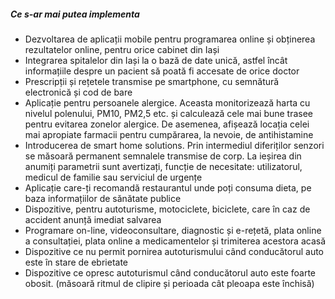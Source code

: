 ##### Ce s-ar mai putea implementa

* Dezvoltarea de aplicații mobile pentru programarea online și obținerea rezultatelor online, pentru orice cabinet din Iași
* Integrarea spitalelor din Iași la o bază de date unică, astfel încât informațiile despre un pacient să poată fi accesate de orice doctor
* Prescripții și rețetele transmise pe smartphone, cu semnătură electronică și cod de bare
* Aplicație pentru persoanele alergice. Aceasta monitorizează harta cu nivelul polenului, PM10, PM2,5 etc. și calculează cele mai bune trasee pentru evitarea zonelor alergice. De asemenea, afișează locația celei mai apropiate farmacii pentru cumpărarea, la nevoie, de antihistamine
* Introducerea de smart home solutions. Prin intermediul diferiților senzori se măsoară permanent semnalele transmise de corp. La ieșirea din anumiți parametrii sunt avertizați, funcție de necesitate: utilizatorul, medicul de familie sau serviciul de urgențe
* Aplicație care-ți recomandă restaurantul unde poți consuma dieta, pe baza informațiilor de sănătate publice
* Dispozitive, pentru autoturisme, motociclete, biciclete, care în caz de accident anunță imediat salvarea
* Programare on-line, videoconsultare, diagnostic și e-rețetă, plata online a consultației, plata online a medicamentelor și trimiterea acestora acasă
* Dispozitive ce nu permit pornirea autoturismului când conducătorul auto este în stare de ebrietate
* Dispozitive ce opresc autoturismul când conducătorul auto este foarte obosit. (măsoară ritmul de clipire și perioada cât pleoapa este închisă)